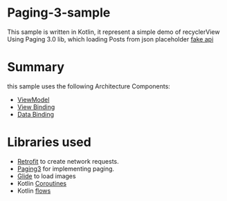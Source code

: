 # Paging-3-sample
This sample is written in Kotlin, it represent a simple demo of recyclerView Using Paging 3.0 lib,
which loading Posts from json placeholder [fake api](https://jsonplaceholder.typicode.com)

# Summary
this sample uses the following Architecture Components:
 - [ViewModel](https://developer.android.com/topic/libraries/architecture/viewmodel)
 - [View Binding](https://developer.android.com/topic/libraries/view-binding)
 - [Data Binding](https://developer.android.com/topic/libraries/data-binding)

# Libraries used
 - [Retrofit](https://square.github.io/retrofit) to create network requests.
 - [Paging3](https://developer.android.com/topic/libraries/architecture/paging/v3-overview) for implementing paging.
 - [Glide](https://github.com/bumptech/glide) to load images
 - Kotlin [Coroutines](https://kotlinlang.org/docs/reference/coroutines-overview.html)
 - Kotlin [flows](https://kotlinlang.org/docs/reference/coroutines-overview.html)



